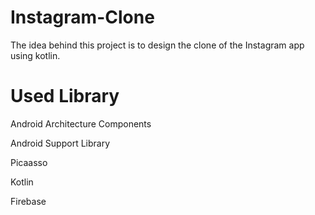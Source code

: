 # Instagram-Clone
The idea behind this project is to design the clone of the Instagram app using kotlin.

# Used Library

Android Architecture Components

Android Support Library

Picaasso

Kotlin

Firebase
